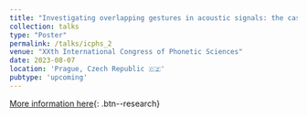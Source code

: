 ```yaml
---
title: "Investigating overlapping gestures in acoustic signals: the case of fricatives and sonorants in clusters"
collection: talks
type: "Poster"
permalink: /talks/icphs_2
venue: "XXth International Congress of Phonetic Sciences"
date: 2023-08-07
location: 'Prague, Czech Republic 🇨🇿'
pubtype: 'upcoming'
---
```


[More information here](https://www.icphs2023.org){: .btn--research}

